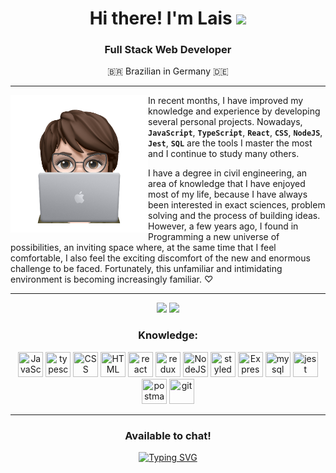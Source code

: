 
<h1 align="center">Hi there! I'm Lais <img src="https://media.giphy.com/media/hvRJCLFzcasrR4ia7z/giphy.gif" width="30px"/></h1>
<h3 align="center">Full Stack Web Developer</h3> 
<p align="center">🇧🇷 Brazilian in Germany 🇩🇪</p>

<!--
**laisrmacedo/laisrmacedo** is a ✨ _special_ ✨ repository because its `README.md` (this file) appears on your GitHub profile.

Here are some ideas to get you started:

- 🔭 I’m currently working on ...
- 🌱 I’m currently learning ...
- 👯 I’m looking to collaborate on ...
- 🤔 I’m looking for help with ...
- 💬 Ask me about ...
- 📫 How to reach me: ...
- 😄 Pronouns: ...
- ⚡ Fun fact: ...
-->

**************

<img align="left" src="./sticker.png" width="220px"> 

In recent months, I have improved my knowledge and experience by developing several personal projects. Nowadays, **`JavaScript`**, **`TypeScript`**, **`React`**, **`CSS`**, **`NodeJS`**, **`Jest`**, **`SQL`** are the tools I master the most and I continue to study many others.

<p>I have a degree in civil engineering, an area of knowledge that I have enjoyed most of my life, because I have always been interested in exact sciences, problem solving and the process of building ideas. However, a few years ago, I found in Programming a new universe of possibilities, an inviting space where, at the same time that I feel comfortable, I also feel the exciting discomfort of the new and enormous challenge to be faced. Fortunately, this unfamiliar and intimidating environment is becoming increasingly familiar. &#x2661;</p>

***************	

<div align="center">
  <img height="150em" src="https://github-readme-stats-eight-theta.vercel.app/api?username=laisrmacedo&show_icons=true&theme=radical&include_all_commits=true&count_private=true"/>
  <img height="150em" src="https://github-readme-stats-eight-theta.vercel.app/api/top-langs/?username=laisrmacedo&layout=compact&langs_count=8&theme=radical"/>
<div>	
	
	
<h3 align="center">Knowledge:</h3>
<p align="center">
  <img height="40" width="40" src="https://cdn.simpleicons.org/javascript/fd428d" title='JavaScript'/> 
  <img height="40" width="40" src="https://cdn.simpleicons.org/typescript/fd428d" title='typescript'/> 
  <img height="40" width="40" src="https://cdn.simpleicons.org/css3/fd428d" title='CSS'/> 
  <img height="40" width="40" src="https://cdn.simpleicons.org/html5/fd428d" title='HTML'/> 
  <img height="40" width="40" src="https://cdn.simpleicons.org/react/fd428d" title='react'/> 
  <img height="40" width="40" src="https://cdn.simpleicons.org/redux/fd428d" title='redux'/> 
  <img height="40" width="40" src="https://cdn.simpleicons.org/nodedotjs/fd428d" title='NodeJS'/> 
  <img height="40" width="40" src="https://cdn.simpleicons.org/styledcomponents/fd428d" title='styledcomponents'/> 
  <img height="40" width="40" src="https://cdn.simpleicons.org/express/fd428d" title='Express'/> 
  <img height="40" width="40" src="https://cdn.simpleicons.org/mysql/fd428d" title='mysql'/>
  <img height="40" width="40" src="https://cdn.simpleicons.org/jest/fd428d" title='jest'/>
  <img height="40" width="40" src="https://cdn.simpleicons.org/postman/fd428d" title='postman'/>
  <img height="40" width="40" src="https://cdn.simpleicons.org/git/fd428d" title='git'/>
</p>


*******************
	

<h3 align="center">Available to chat!</h3>
<a href="https://git.io/typing-svg"><img src="https://readme-typing-svg.demolab.com?font=Fira+Code&pause=1000&color=AEAEAE&center=true&vCenter=true&width=1000&lines=%23OpenToWork" alt="Typing SVG" /></a>
